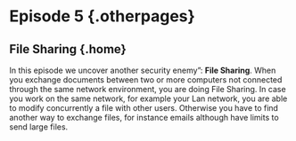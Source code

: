 ---
---

# Episode 5 {.otherpages}
## File Sharing {.home}

In this episode we uncover another security enemy”: <b>File Sharing</b>.
When you exchange documents between two or more computers not connected through the same network environment, you are doing File Sharing. In case you work on the same network, for example your Lan network, you are able to modify concurrently a file with other users. Otherwise you have to find another way to exchange files, for instance emails although have limits to send large files. 


